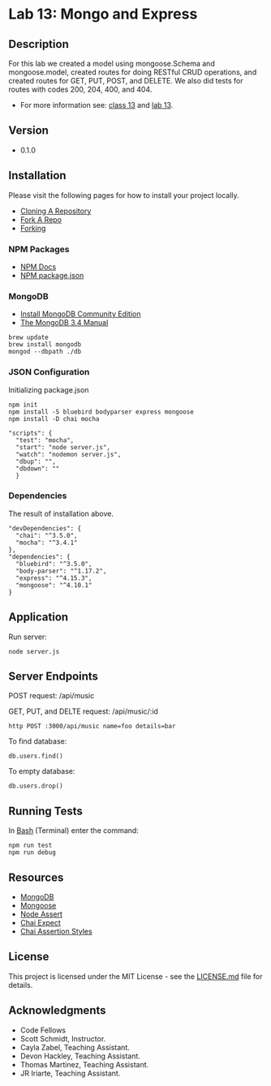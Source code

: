 # Lab 13: Mongo and Express

## Description
For this lab we created a model using mongoose.Schema and mongoose.model, created routes for doing RESTful CRUD operations, and created routes for GET, PUT, POST, and DELETE. We also did tests for routes with codes 200, 204, 400, and 404.

* For more information see: [class 13](https://github.com/codefellows/seattle-javascript-401d15/tree/master/part-1-backend-development-nodejs/class-13-express-mongo) and [lab 13](https://github.com/codefellows-seattle-javascript-401d15/lab13-mongo-express).

## Version
* 0.1.0

## Installation
Please visit the following pages for how to install your project locally.

* [Cloning A Repository](https://help.github.com/articles/cloning-a-repository/)
* [Fork A Repo](https://help.github.com/articles/fork-a-repo/)
* [Forking](https://guides.github.com/activities/forking/)

### NPM Packages
* [NPM Docs](https://docs.npmjs.com)
* [NPM package.json](https://docs.npmjs.com/files/package.json)

### MongoDB
* [Install MongoDB Community Edition](https://docs.mongodb.com/manual/administration/install-community/)
* [The MongoDB 3.4 Manual](https://docs.mongodb.com/manual/#getting-started)
```
brew update
brew install mongodb
mongod --dbpath ./db
```

### JSON Configuration
Initializing package.json
```
npm init
npm install -S bluebird bodyparser express mongoose
npm install -D chai mocha
```

```
"scripts": {
  "test": "mocha",
  "start": "node server.js",
  "watch": "nodemon server.js",
  "dbup": "",
  "dbdown": ""
  }
```

### Dependencies
The result of installation above.

```
"devDependencies": {
  "chai": "^3.5.0",
  "mocha": "^3.4.1"
},
"dependencies": {
  "bluebird": "^3.5.0",
  "body-parser": "^1.17.2",
  "express": "^4.15.3",
  "mongoose": "^4.10.1"
}
```

## Application

Run server:
```
node server.js
```

## Server Endpoints

POST request:
/api/music

GET, PUT, and DELTE request:
/api/music/:id

```
http POST :3000/api/music name=foo details=bar
```

To find database:
```
db.users.find()
```

To empty database:
```
db.users.drop()
```

## Running Tests
In [Bash](https://en.wikipedia.org/wiki/Bash_(Unix_shell)) (Terminal) enter the command:

```
npm run test
npm run debug
```

## Resources

* [MongoDB](https://docs.mongodb.com)
* [Mongoose](http://mongoosejs.com/docs)
* [Node Assert](https://nodejs.org/api/assert.html)
* [Chai Expect](http://chaijs.com/api/bdd/)
* [Chai Assertion Styles](http://chaijs.com/guide/styles/#expect)

## License

This project is licensed under the MIT License - see the [LICENSE.md](https://github.com/mmpadget/lab13-mongo-express/blob/lab-13/lab-padget/LICENSE) file for details.

## Acknowledgments
* Code Fellows
* Scott Schmidt, Instructor.
* Cayla Zabel, Teaching Assistant.
* Devon Hackley, Teaching Assistant.
* Thomas Martinez, Teaching Assistant.
* JR Iriarte, Teaching Assistant.
